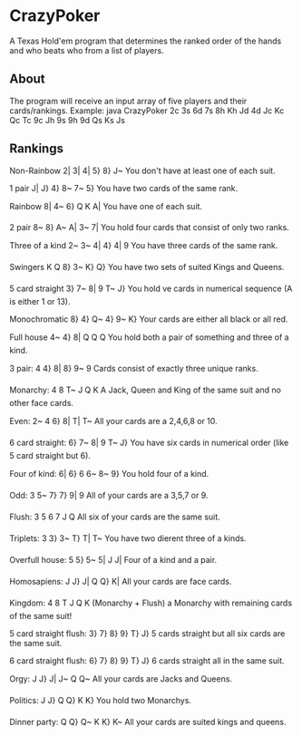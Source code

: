 # CrazyPoker
A Texas Hold'em program that determines the ranked order of the hands and who beats who from a list of players.

## About
The program will receive an input array of five players and their cards/rankings. Example: java CrazyPoker 2c 3s 6d 7s 8h Kh Jd 4d Jc Kc Qc Tc 9c Jh 9s 9h 9d Qs Ks Js

## Rankings
Non-Rainbow 2| 3| 4| 5} 8} J~ You don't have at least one of each suit.

1 pair J| J} 4} 8~ 7~ 5} You have two cards of the same rank.

Rainbow 8| 4~ 6} Q K A| You have one of each suit.

2 pair 8~ 8} A~ A| 3~ 7| You hold four cards that consist of only two ranks.

Three of a kind 2~ 3~ 4| 4} 4| 9 You have three cards of the same rank.

Swingers K Q 8} 3~ K} Q} You have two sets of suited Kings and Queens.

5 card straight 3} 7~ 8| 9 T~ J} You hold ve cards in numerical sequence (A is either 1 or 13).

Monochromatic 8} 4} Q~ 4} 9~ K} Your cards are either all black or all red.

Full house 4~ 4} 8| Q Q Q You hold both a pair of something and three of a kind.

3 pair: 4 4} 8| 8} 9~ 9 Cards consist of exactly three unique ranks.

Monarchy: 4 8 T~ J Q K A Jack, Queen and King of the same suit and no other face cards.

Even: 2~ 4 6} 8| T| T~ All your cards are a 2,4,6,8 or 10.

6 card straight: 6} 7~ 8| 9 T~ J} You have six cards in numerical order (like 5 card straight but 6).

Four of kind: 6| 6} 6 6~ 8~ 9} You hold four of a kind.

Odd: 3 5~ 7} 7} 9| 9 All of your cards are a 3,5,7 or 9.

Flush: 3 5 6 7 J Q All six of your cards are the same suit.

Triplets: 3 3} 3~ T} T| T~ You have two dierent three of a kinds.

Overfull house: 5 5} 5~ 5| J J| Four of a kind and a pair.

Homosapiens: J J} J| Q Q} K| All your cards are face cards.

Kingdom: 4 8 T J Q K (Monarchy + Flush) a Monarchy with remaining cards of the same suit!

5 card straight flush: 3} 7} 8} 9} T} J} 5 cards straight but all six cards are the same suit.

6 card straight flush: 6} 7} 8} 9} T} J} 6 cards straight all in the same suit.

Orgy: J J} J| J~ Q Q~ All your cards are Jacks and Queens.

Politics: J J} Q Q} K K} You hold two Monarchys.

Dinner party: Q Q} Q~ K K} K~ All your cards are suited kings and queens.
